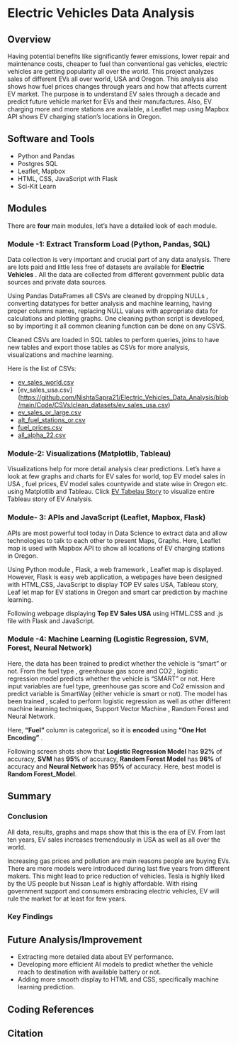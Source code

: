 # Electric Vehicles Data Analysis

## Overview

  Having potential benefits like significantly fewer emissions, lower repair and maintenance costs, cheaper to fuel than conventional gas vehicles, electric vehicles     are getting popularity all over the world. This project analyzes sales of different EVs all over world, USA and Oregon. This analysis also shows how fuel prices       changes through years and how that affects current EV market.  The purpose is to understand EV sales through a decade and predict future vehicle market for EVs and     their manufactures. Also, EV charging more and more stations are available, a Leaflet map using Mapbox API shows EV charging station’s locations in Oregon. 

## Software and Tools 
  * Python and Pandas
  * Postgres SQL
  * Leaflet, Mapbox
  * HTML, CSS, JavaScript with Flask
  * Sci-Kit Learn

## Modules

There are __four__ main modules, let’s have a detailed look of each module.

### Module -1: Extract Transform Load (Python, Pandas, SQL)
  Data collection is very important and crucial part of any data analysis. There are lots paid and little less free of datasets are available for __Electric Vehicles__   . All the data are collected from different government public data sources and private data sources. 
  
  Using Pandas DataFrames all CSVs are cleaned by dropping NULLs , converting datatypes for better analysis and machine learning, having proper columns names,           replacing NULL values with appropriate data for calculations and plotting graphs. One cleaning python script is developed, so by importing it all common cleaning       function can be done on any CSVS. 
  
  Cleaned CSVs are loaded in SQL tables to perform queries, joins to have new tables and export those tables as CSVs for more analysis, visualizations and machine       learning. 
  
  Here is the list of CSVs:
  
   * [ev_sales_world.csv](https://github.com/NishtaSapra21/Electric_Vehicles_Data_Analysis/blob/main/Code/CSVs/clean_datasets/ev_sales_world.csv)
   * [ev_sales_usa.csv] (https://github.com/NishtaSapra21/Electric_Vehicles_Data_Analysis/blob/main/Code/CSVs/clean_datasets/ev_sales_usa.csv)
   * [ev_sales_or_large.csv](https://github.com/NishtaSapra21/Electric_Vehicles_Data_Analysis/blob/main/Code/CSVs/clean_datasets/ev_sales_or_large.csv)
   * [alt_fuel_stations_or.csv](https://github.com/NishtaSapra21/Electric_Vehicles_Data_Analysis/blob/main/Code/CSVs/clean_datasets/alt_fuel_stations_or.csv)
   * [fuel_prices.csv](https://github.com/NishtaSapra21/Electric_Vehicles_Data_Analysis/blob/main/Code/CSVs/clean_datasets/fuel_prices.csv)
   * [all_alpha_22.csv](https://github.com/NishtaSapra21/Electric_Vehicles_Data_Analysis/blob/main/Code/CSVs/all_alpha_22.csv)
  
  
### Module-2: Visualizations (Matplotlib, Tableau)

   Visualizations help for more detail analysis clear predictions. Let’s have a look at few graphs and charts for EV sales for world, top EV model sales in USA , fuel    prices, EV model sales countywide and state wise in Oregon etc. using Matplotlib and Tableau. 
   Click  [EV Tabelau Story](https://public.tableau.com/views/EVAnalysis_16681221169090/EVAnalysis?:language=en-US&:display_count=n&:origin=viz_share_link) to            visualize entire Tableau story of EV Analysis. 





### Module- 3: APIs and JavaScript (Leaflet, Mapbox, Flask)

  APIs are most powerful tool today in Data Science to extract data and allow technologies to talk to each other to present Maps, Graphs. Here, Leaflet map is used       with Mapbox API  to show all locations of EV charging stations in Oregon. 

  Using Python module , Flask, a web framework , Leaflet map is displayed. However, Flask is easy web application, a webpages have been designed with HTML,CSS,           JavaScript to display TOP EV sales USA, Tableau story, Leaf let map for EV stations in Oregon and smart car prediction by machine learning. 

  Following webpage displaying  __Top EV Sales USA__ using  HTML.CSS and .js file with Flask and JavaScript. 


### Module -4: Machine Learning (Logistic Regression, SVM, Forest, Neural Network)

  Here, the data has been trained to predict whether the vehicle is “smart” or not. From the fuel type , greenhouse gas score and CO2 , logistic regression model         predicts whether the vehicle is “SMART” or not. Here input variables are fuel type, greenhouse gas score and Co2 emission and predict variable is SmartWay (either     vehicle is smart or not). The model has been trained , scaled to perform logistic regression as well as other different machine learning techniques, Support Vector     Machine , Random Forest and Neural Network.
  
  Here, __“Fuel”__ column is categorical, so it is __encoded__ using __“One Hot Encoding”__ . 

  Following screen shots show that  __Logistic Regression Model__  has __92%__ of accuracy, __SVM__ has __95%__ of accuracy, __Random Forest Model__ has __96%__ of       accuracy and __Neural Network__ has __95%__ of accuracy.  Here, best model is __Random Forest_Model__. 
  
## Summary 

### Conclusion 
  All data, results, graphs and maps show that this is the era of EV. From last ten years, EV sales increases tremendously in USA as well as all over the world. 
  
  Increasing gas prices and pollution are main reasons people are buying EVs. There are more models were introduced during last five years from different makers. This   might lead to price reduction of vehicles. Tesla is highly liked by the US people but Nissan Leaf is highly affordable. With rising government support and consumers   embracing electric vehicles, EV will rule the market for at least for few years. 

### Key Findings


## Future Analysis/Improvement 

  * Extracting more detailed data about EV performance.
  * Developing more efficient AI models to predict whether the vehicle reach to destination with available battery or not. 
  * Adding more smooth display to HTML and CSS, specifically machine learning prediction. 
  
## Coding References 

## Citation  
